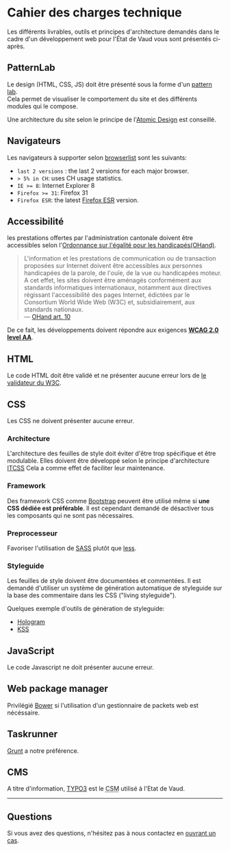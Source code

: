# Cahier des charges technique

Les différents livrables, outils et principes d'architecture demandés dans le cadre d'un développement web pour l'État de Vaud vous sont présentés ci-après.


## PatternLab

Le design (HTML, CSS, JS) doit être présenté sous la forme d'un [pattern lab](http://patternlab.io/).  
Cela permet de visualiser le comportement du site et des différents modules qui le compose.

Une architecture du site selon le principe de l'[Atomic Design](http://bradfrost.com/blog/post/atomic-web-design/) est conseillé.

## Navigateurs

Les navigateurs à supporter selon [browserlist](https://github.com/ai/browserslist) sont les suivants:

- `last 2 versions` : the last 2 versions for each major browser.
- `> 5% in CH`: uses CH usage statistics.
- `IE >= 8`: Internet Explorer 8
- `Firefox >= 31`: Firefox 31
- `Firefox ESR`: the latest [Firefox ESR](https://www.mozilla.org/en-US/firefox/organizations/faq/) version.

## Accessibilité

les prestations offertes par l'administration cantonale doivent être accessibles selon l'[Ordonnance sur l'égalité pour les handicapés(OHand)](http://www.admin.ch/opc/fr/classified-compilation/20031813/index.html).

> L'information et les prestations de communication ou de transaction proposées sur Internet doivent être accessibles aux personnes handicapées de la parole, de l'ouïe, de la vue ou handicapées moteur. A cet effet, les sites doivent être aménagés conformément aux standards informatiques internationaux, notamment aux directives régissant l'accessibilité des pages Internet, édictées par le Consortium World Wide Web (W3C) et, subsidiairement, aux standards nationaux.  
> — [OHand art. 10](http://www.admin.ch/opc/fr/classified-compilation/20031813/index.html#a10)

De ce fait, les développements doivent répondre aux exigences **[WCAG 2.0 level AA](http://www.w3.org/TR/WCAG20/)**.

## HTML

Le code HTML doit être validé et ne présenter aucune erreur lors de [le validateur du W3C](http://validator.w3.org).

## CSS

Les CSS ne doivent présenter aucune erreur.

### Architecture

L'architecture des feuilles de style doit éviter d'être trop spécifique et être modulable. Elles doivent être développé selon le principe d'architecture [ITCSS](http://itcss.io)
Cela a comme effet de faciliter leur maintenance.

### Framework

Des framework CSS comme [Bootstrap](http://getbootstrap.com) peuvent être utilisé même si **une CSS dédiée est préférable**.
Il est cependant demandé de désactiver tous les composants qui ne sont pas nécessaires.

### Preprocesseur

Favoriser l'utilisation de [SASS](http://sass-lang.com) plutôt que [less](http://www.lesscss.org).

### Styleguide

Les feuilles de style doivent être documentées et commentées.
Il est demandé d'utiliser un système de génération automatique de styleguide sur la base des commentaire dans les CSS ("living styleguide").

Quelques exemple d'outils de génération de styleguide:
- [Hologram](http://trulia.github.io/hologram/)
- [KSS](http://warpspire.com/kss/)

## JavaScript

Le code Javascript ne doit présenter aucune erreur.


## Web package manager

Privilégié [Bower](http://bower.io/) si l'utilisation d'un gestionnaire de packets web est nécéssaire.

## Taskrunner

[Grunt](http://gruntjs.com/) a notre préférence.

## CMS

A titre d'information, [TYPO3](http://typo3.org/) est le <abbr title="Content Management System">CSM</abbr> utilisé à l'Etat de Vaud.

---

## Questions

Si vous avez des questions, n'hésitez pas à nous contactez en [ouvrant un cas](https://github.com/vdch/specifications/issues/new).
